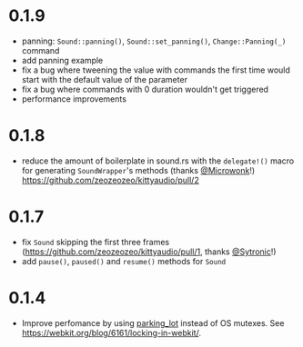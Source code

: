 # 0.1.9

- panning: `Sound::panning()`, `Sound::set_panning()`, `Change::Panning(_)` command
- add panning example
- fix a bug where tweening the value with commands the first time would start with the default value of the parameter
- fix a bug where commands with 0 duration wouldn't get triggered
- performance improvements

# 0.1.8

- reduce the amount of boilerplate in sound.rs with the `delegate!()` macro for generating `SoundWrapper`'s methods (thanks [@Microwonk](https://github.com/Microwonk)!) https://github.com/zeozeozeo/kittyaudio/pull/2

# 0.1.7

- fix `Sound` skipping the first three frames (https://github.com/zeozeozeo/kittyaudio/pull/1, thanks [@Sytronic](https://github.com/Sytronik)!)
- add `pause()`, `paused()` and `resume()` methods for `Sound`

# 0.1.4

- Improve perfomance by using [parking_lot](https://github.com/Amanieu/parking_lot) instead of OS mutexes. See https://webkit.org/blog/6161/locking-in-webkit/.
